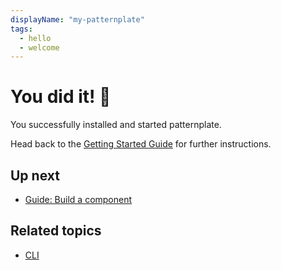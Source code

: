 ```yaml
---
displayName: "my-patternplate"
tags:
  - hello
  - welcome
---
```


# You did it! :tada:

You successfully installed and started patternplate.

Head back to the [Getting Started Guide](https://patternplate.github.io/doc/docs/guides/getting-started#up-next) for further instructions.

## Up next

* [Guide: Build a component](https://patternplate.github.io/doc/docs/guides/add-component)


## Related topics

* [CLI](https://patternplate.github.io/doc/docs/reference/cli)
